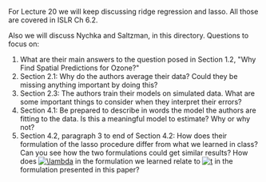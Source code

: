 For Lecture 20 we will keep discussing ridge regression and lasso.  All those are covered in ISLR Ch 6.2.  

Also we will discuss Nychka and Saltzman, in this directory.  Questions to focus on:
1. What are their main answers to the question posed in Section 1.2, "Why Find Spatial Predictions for Ozone?"
2. Section 2.1: Why do the authors average their data?  Could they be missing anything important by doing this?
3. Section 2.3: The authors train their models on simulated data.  What are some important things to consider when they interpret their errors?
4. Section 4.1: Be prepared to describe in words the model the authors are fitting to the data.  Is this a meaningful model to estimate?  Why or why not?
5. Section 4.2, paragraph 3 to end of Section 4.2:  How does their formulation of the lasso procedure differ from what we learned in class?  Can you see how the two formulations could get similar results?  How does <a href="https://www.codecogs.com/eqnedit.php?latex=\lambda" target="_blank"><img src="https://latex.codecogs.com/gif.latex?\lambda" title="\lambda" /></a> in the formulation we learned relate to <a href="https://www.codecogs.com/eqnedit.php?latex=t" target="_blank"><img src="https://latex.codecogs.com/gif.latex?t" title="t" /></a> in the formulation presented in this paper? 